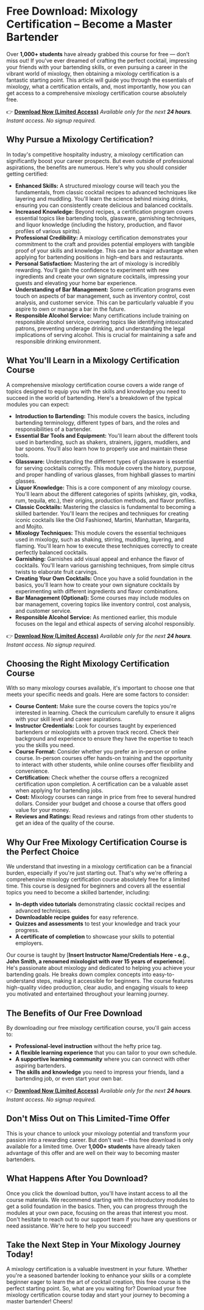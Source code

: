 # Free Download: Mixology Certification – Become a Master Bartender

Over **1,000+ students** have already grabbed this course for free — don’t miss out! If you've ever dreamed of crafting the perfect cocktail, impressing your friends with your bartending skills, or even pursuing a career in the vibrant world of mixology, then obtaining a mixology certification is a fantastic starting point. This article will guide you through the essentials of mixology, what a certification entails, and, most importantly, how you can get access to a comprehensive mixology certification course absolutely free.

👉 [**Download Now (Limited Access)**](https://udemywork.com/mixology-certification)
_Available only for the next **24 hours**. Instant access. No signup required._

## Why Pursue a Mixology Certification?

In today's competitive hospitality industry, a mixology certification can significantly boost your career prospects. But even outside of professional aspirations, the benefits are numerous. Here's why you should consider getting certified:

*   **Enhanced Skills:** A structured mixology course will teach you the fundamentals, from classic cocktail recipes to advanced techniques like layering and muddling. You'll learn the science behind mixing drinks, ensuring you can consistently create delicious and balanced cocktails.
*   **Increased Knowledge:** Beyond recipes, a certification program covers essential topics like bartending tools, glassware, garnishing techniques, and liquor knowledge (including the history, production, and flavor profiles of various spirits).
*   **Professional Credibility:** A mixology certification demonstrates your commitment to the craft and provides potential employers with tangible proof of your skills and knowledge. This can be a major advantage when applying for bartending positions in high-end bars and restaurants.
*   **Personal Satisfaction:** Mastering the art of mixology is incredibly rewarding. You'll gain the confidence to experiment with new ingredients and create your own signature cocktails, impressing your guests and elevating your home bar experience.
*   **Understanding of Bar Management:** Some certification programs even touch on aspects of bar management, such as inventory control, cost analysis, and customer service. This can be particularly valuable if you aspire to own or manage a bar in the future.
*   **Responsible Alcohol Service:** Many certifications include training on responsible alcohol service, covering topics like identifying intoxicated patrons, preventing underage drinking, and understanding the legal implications of serving alcohol. This is crucial for maintaining a safe and responsible drinking environment.

## What You'll Learn in a Mixology Certification Course

A comprehensive mixology certification course covers a wide range of topics designed to equip you with the skills and knowledge you need to succeed in the world of bartending. Here's a breakdown of the typical modules you can expect:

*   **Introduction to Bartending:** This module covers the basics, including bartending terminology, different types of bars, and the roles and responsibilities of a bartender.
*   **Essential Bar Tools and Equipment:** You'll learn about the different tools used in bartending, such as shakers, strainers, jiggers, muddlers, and bar spoons. You'll also learn how to properly use and maintain these tools.
*   **Glassware:** Understanding the different types of glassware is essential for serving cocktails correctly. This module covers the history, purpose, and proper handling of various glasses, from highball glasses to martini glasses.
*   **Liquor Knowledge:** This is a core component of any mixology course. You'll learn about the different categories of spirits (whiskey, gin, vodka, rum, tequila, etc.), their origins, production methods, and flavor profiles.
*   **Classic Cocktails:** Mastering the classics is fundamental to becoming a skilled bartender. You'll learn the recipes and techniques for creating iconic cocktails like the Old Fashioned, Martini, Manhattan, Margarita, and Mojito.
*   **Mixology Techniques:** This module covers the essential techniques used in mixology, such as shaking, stirring, muddling, layering, and flaming. You'll learn how to execute these techniques correctly to create perfectly balanced cocktails.
*   **Garnishing:** Garnishes add visual appeal and enhance the flavor of cocktails. You'll learn various garnishing techniques, from simple citrus twists to elaborate fruit carvings.
*   **Creating Your Own Cocktails:** Once you have a solid foundation in the basics, you'll learn how to create your own signature cocktails by experimenting with different ingredients and flavor combinations.
*   **Bar Management (Optional):** Some courses may include modules on bar management, covering topics like inventory control, cost analysis, and customer service.
*   **Responsible Alcohol Service:** As mentioned earlier, this module focuses on the legal and ethical aspects of serving alcohol responsibly.

👉 [**Download Now (Limited Access)**](https://udemywork.com/mixology-certification)
_Available only for the next **24 hours**. Instant access. No signup required._

## Choosing the Right Mixology Certification Course

With so many mixology courses available, it's important to choose one that meets your specific needs and goals. Here are some factors to consider:

*   **Course Content:** Make sure the course covers the topics you're interested in learning. Check the curriculum carefully to ensure it aligns with your skill level and career aspirations.
*   **Instructor Credentials:** Look for courses taught by experienced bartenders or mixologists with a proven track record. Check their background and experience to ensure they have the expertise to teach you the skills you need.
*   **Course Format:** Consider whether you prefer an in-person or online course. In-person courses offer hands-on training and the opportunity to interact with other students, while online courses offer flexibility and convenience.
*   **Certification:** Check whether the course offers a recognized certification upon completion. A certification can be a valuable asset when applying for bartending jobs.
*   **Cost:** Mixology courses can range in price from free to several hundred dollars. Consider your budget and choose a course that offers good value for your money.
*   **Reviews and Ratings:** Read reviews and ratings from other students to get an idea of the quality of the course.

## Why Our Free Mixology Certification Course is the Perfect Choice

We understand that investing in a mixology certification can be a financial burden, especially if you're just starting out. That's why we're offering a comprehensive mixology certification course absolutely free for a limited time. This course is designed for beginners and covers all the essential topics you need to become a skilled bartender, including:

*   **In-depth video tutorials** demonstrating classic cocktail recipes and advanced techniques.
*   **Downloadable recipe guides** for easy reference.
*   **Quizzes and assessments** to test your knowledge and track your progress.
*   **A certificate of completion** to showcase your skills to potential employers.

Our course is taught by [**Insert Instructor Name/Credentials Here - e.g., John Smith, a renowned mixologist with over 15 years of experience**]. He's passionate about mixology and dedicated to helping you achieve your bartending goals. He breaks down complex concepts into easy-to-understand steps, making it accessible for beginners. The course features high-quality video production, clear audio, and engaging visuals to keep you motivated and entertained throughout your learning journey.

## The Benefits of Our Free Download

By downloading our free mixology certification course, you'll gain access to:

*   **Professional-level instruction** without the hefty price tag.
*   **A flexible learning experience** that you can tailor to your own schedule.
*   **A supportive learning community** where you can connect with other aspiring bartenders.
*   **The skills and knowledge** you need to impress your friends, land a bartending job, or even start your own bar.

👉 [**Download Now (Limited Access)**](https://udemywork.com/mixology-certification)
_Available only for the next **24 hours**. Instant access. No signup required._

## Don't Miss Out on This Limited-Time Offer

This is your chance to unlock your mixology potential and transform your passion into a rewarding career. But don't wait – this free download is only available for a limited time. Over **1,000+ students** have already taken advantage of this offer and are well on their way to becoming master bartenders.

## What Happens After You Download?

Once you click the download button, you'll have instant access to all the course materials. We recommend starting with the introductory modules to get a solid foundation in the basics. Then, you can progress through the modules at your own pace, focusing on the areas that interest you most. Don't hesitate to reach out to our support team if you have any questions or need assistance. We're here to help you succeed!

## Take the Next Step in Your Mixology Journey Today!

A mixology certification is a valuable investment in your future. Whether you're a seasoned bartender looking to enhance your skills or a complete beginner eager to learn the art of cocktail creation, this free course is the perfect starting point. So, what are you waiting for? Download your free mixology certification course today and start your journey to becoming a master bartender! Cheers!

